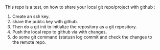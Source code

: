 This repo is a test, on how to share your local git repo/project with github : 
1. Create an ssh key. 
2. share the public key with github.
3. Then do a git init to initialize the repository as a git repository.
4. Push the local repo to github via with changes. 
5. do some git command (statusn log commit and check the changes to the remote repo.
